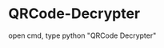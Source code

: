 # QRCode-Decrypter
open cmd, type python "QRCode Decrypter" <the qrcode in png that u want to decrypt>
